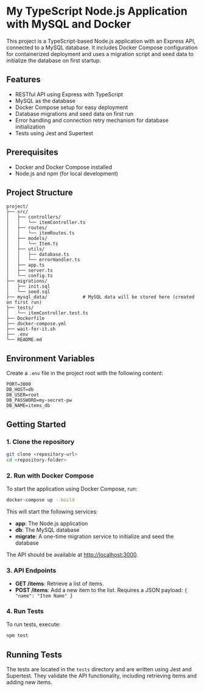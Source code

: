 # My TypeScript Node.js Application with MySQL and Docker

This project is a TypeScript-based Node.js application with an Express API, connected to a MySQL database. It includes Docker Compose configuration for containerized deployment and uses a migration script and seed data to initialize the database on first startup.

## Features

-   RESTful API using Express with TypeScript
-   MySQL as the database
-   Docker Compose setup for easy deployment
-   Database migrations and seed data on first run
-   Error handling and connection retry mechanism for database initialization
-   Tests using Jest and Supertest

## Prerequisites

-   Docker and Docker Compose installed
-   Node.js and npm (for local development)

## Project Structure

```
project/
├── src/
│   ├── controllers/
│   │   └── itemController.ts
│   ├── routes/
│   │   └── itemRoutes.ts
│   ├── models/
│   │   └── Item.ts
│   ├── utils/
│   │   ├── database.ts
│   │   └── errorHandler.ts
│   ├── app.ts
│   ├── server.ts
│   └── config.ts
├── migrations/
│   ├── init.sql
│   └── seed.sql
├── mysql_data/             # MySQL data will be stored here (created on first run)
├── tests/
│   └── itemController.test.ts
├── Dockerfile
├── docker-compose.yml
├── wait-for-it.sh
├── .env
└── README.md
```

## Environment Variables

Create a `.env` file in the project root with the following content:

```env
PORT=3000
DB_HOST=db
DB_USER=root
DB_PASSWORD=my-secret-pw
DB_NAME=items_db
```

## Getting Started

### 1. Clone the repository

```bash
git clone <repository-url>
cd <repository-folder>
```

### 2. Run with Docker Compose

To start the application using Docker Compose, run:

```bash
docker-compose up --build
```

This will start the following services:

-   **app**: The Node.js application
-   **db**: The MySQL database
-   **migrate**: A one-time migration service to initialize and seed the database

The API should be available at [http://localhost:3000](http://localhost:3000).

### 3. API Endpoints

-   **GET /items**: Retrieve a list of items.
-   **POST /items**: Add a new item to the list. Requires a JSON payload: `{ "name": "Item Name" }`

### 4. Run Tests

To run tests, execute:

```bash
npm test
```

## Running Tests

The tests are located in the `tests` directory and are written using Jest and Supertest. They validate the API functionality, including retrieving items and adding new items.

